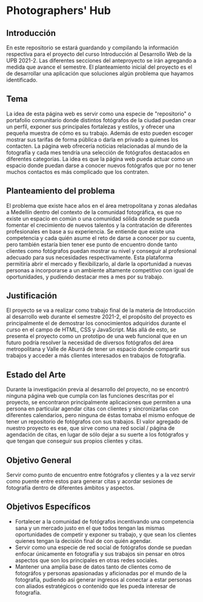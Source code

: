 # Photographers' Hub 

## Introducción
En este repositorio se estará guardando y compilando la información respectiva para el proyecto del curso Introducción al Desarrollo Web de la UPB 2021-2.
Las diferentes secciones del anteproyecto se irán agregando a medida que avance el semestre. 
El planteamiento inicial del proyecto es el de desarrollar una aplicación que soluciones algún problema que hayamos identificado.

## Tema
La idea de esta página web es servir como una especie de "repositorio" o portafolio comunitario donde distintos fotógrafos de la ciudad puedan crear un perfil, exponer sus principales fortalezas y estilos, y ofrecer una pequeña muestra de cómo es su trabajo. Además de esto pueden escoger mostrar sus tarifas de forma pública o darla en privado a quienes los contacten. La página web ofrecería noticias relacionadas al mundo de la fotografía y cada mes tendría una selección de fotógrafos destacados en diferentes categorías. La idea es que la página web pueda actuar como un espacio donde puedan darse a conocer nuevos fotógrafos que por no tener muchos contactos es más complicado que los contraten.

## Planteamiento del problema
El problema que existe hace años en el área metropolitana y zonas aledañas a Medellín dentro del contexto de la comunidad fotográfica, es que no existe un espacio en común o una comunidad sólida donde se pueda fomentar el crecimiento de nuevos talentos y la contratación de diferentes profesionales en base a su experiencia. Se entiende que existe una competencia y cada quién asume el reto de darse a conocer por su cuenta, pero también estaría bien tener ese punto de encuentro donde tanto clientes como fotógrafos puedan mostrar su nivel y conseguir al profesional adecuado para sus necesidades respectivamente. Esta plataforma permitiría abrir el mercado y flexibilizarlo, al darle la oportunidad a nuevas personas a incorporarse a un ambiente altamente competitivo con igual de oportunidades, y pudiendo destacar mes a mes por su trabajo.

## Justificación
El proyecto se va a realizar como trabajo final de la materia de Introducción al desarrollo web durante el semestre 2021-2, el propósito del proyecto es principalmente el de demostrar los conocimientos adquiridos durante el curso en el campo de HTML, CSS y JavaScript. Más allá de esto, se presenta el proyecto como un prototipo de una web funcional que en un futuro podría resolver la necesidad de diversos fotógrafos del área metropolitana y Valle de Aburrá de tener un espacio donde compartir sus trabajos y acceder a más clientes interesados en trabajos de fotografía.

## Estado del Arte
Durante la investigación previa al desarrollo del proyecto, no se encontró ninguna página web que cumpla con las funciones descritas por el proyecto, se encontraron principalmente aplicaciones que permiten a una persona en particular agendar citas con clientes y sincronizarlas con diferentes calendarios, pero ninguna de éstas tomaba el mismo enfoque de tener un repositorio de fotógrafos con sus trabajos. El valor agregado de nuestro proyecto es ese, que sirve como una red social / página de agendación de citas, en lugar de sólo dejar a su suerte a los fotógrafos y que tengan que conseguir sus propios clientes y citas.

## Objetivo General
Servir como punto de encuentro entre fotógrafos y clientes y a la vez servir como puente entre estos para generar citas y acordar sesiones de fotografía dentro de diferentes ámbitos y aspectos.

## Objetivos Específicos
- Fortalecer a la comunidad de fotógrafos incentivando una competencia sana y un mercado justo en el que todos tengan las mismas oportunidades de competir y exponer su trabajo, y que sean los clientes quienes tengan la decisión final de con quién agendar.
- Servir como una especie de red social de fotógrafos donde se puedan enfocar únicamente en fotografía y sus trabajos sin pensar en otros aspectos que son los principales en otras redes sociales.
- Mantener una amplia base de datos tanto de clientes como de fotográfos y personas apasionadas y aficionadas por el mundo de la fotografía, pudiendo así generar ingresos al conectar a estar personas con aliados estratégicos o contenido que les pueda interesar de fotografía.